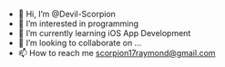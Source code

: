 - 👋 Hi, I’m @Devil-Scorpion
- 👀 I’m interested in programming
- 🌱 I’m currently learning iOS App Development
- 💞️ I’m looking to collaborate on ...
- 📫 How to reach me scorpion17raymond@gmail.com

<!---
Devil-Scorpion/Devil-Scorpion is a ✨ special ✨ repository because its `README.md` (this file) appears on your GitHub profile.
You can click the Preview link to take a look at your changes.
--->
